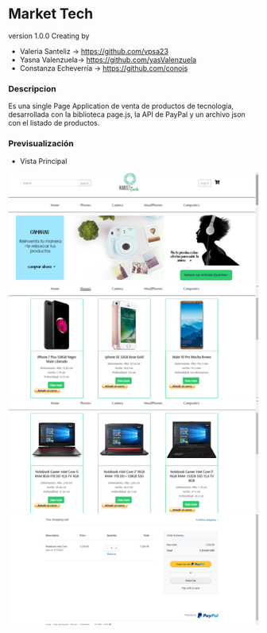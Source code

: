 # Market Tech 
version 1.0.0
Creating by
* Valeria Santeliz -> https://github.com/vpsa23
* Yasna Valenzuela-> https://github.com/yasValenzuela
* Constanza Echeverría -> https://github.com/conois

### Descripcion

Es una single Page Application de venta de productos de tecnología, desarrollada con la biblioteca page.js, la API de PayPal y un archivo json con el listado de productos.


### Previsualización

* Vista Principal

![Diseño /vista principal](assets/img/primeravista.png)
![Diseño /vista celulares](assets/img/celulares.png)
![Diseño /vista celulares](assets/img/computadores.png)
![Diseño /vista celulares](assets/img/paypal.png)




